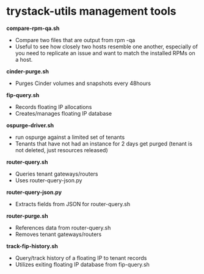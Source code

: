 
trystack-utils management tools
===============================

**compare-rpm-qa.sh**
   - Compare two files that are output from rpm -qa
   - Useful to see how closely two hosts resemble one another,
     especially of you need to replicate an issue and want to
     match the installed RPMs on a host.

**cinder-purge.sh**
   - Purges Cinder volumes and snapshots every 48hours
 
**fip-query.sh**
   - Records floating IP allocations
   - Creates/manages floating IP database

**ospurge-driver.sh**
   - run ospurge against a limited set of tenants
   - Tenants that have not had an instance for 2 days get purged
     (tenant is not deleted, just resources released)

**router-query.sh**
   - Queries tenant gateways/routers
   - Uses router-query-json.py

**router-query-json.py**
   - Extracts fields from JSON for router-query.sh

**router-purge.sh**
   - References data from router-query.sh
   - Removes tenant gateways/routers

**track-fip-history.sh**
   - Query/track history of a floating IP to tenant records
   - Utilizes exiting floating IP database from fip-query.sh
